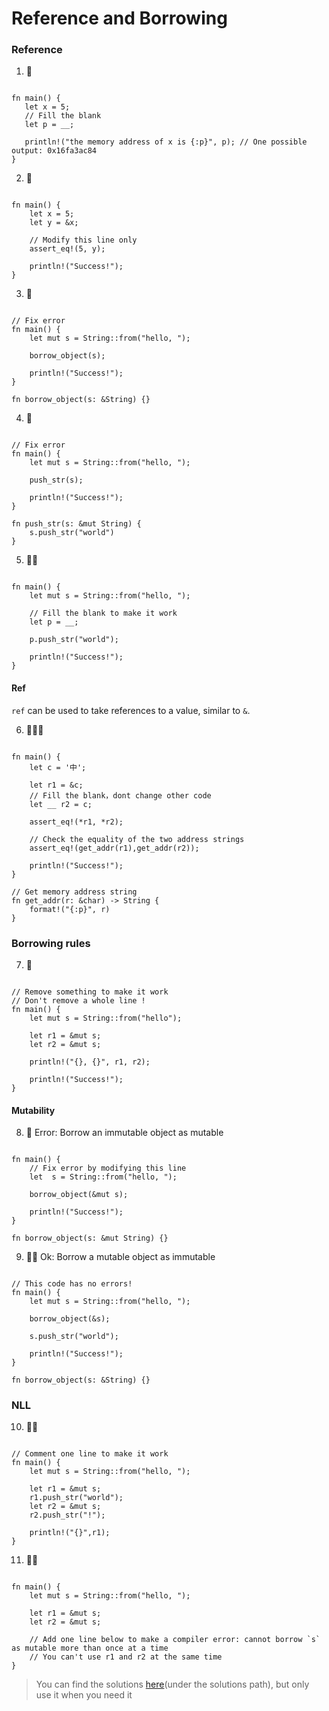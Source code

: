 # Reference and Borrowing

### Reference
1. 🌟
```rust,editable

fn main() {
   let x = 5;
   // Fill the blank
   let p = __;

   println!("the memory address of x is {:p}", p); // One possible output: 0x16fa3ac84
}
```

2. 🌟
```rust,editable

fn main() {
    let x = 5;
    let y = &x;

    // Modify this line only
    assert_eq!(5, y);

    println!("Success!");
}
```

3. 🌟
```rust,editable

// Fix error
fn main() {
    let mut s = String::from("hello, ");

    borrow_object(s);

    println!("Success!");
}

fn borrow_object(s: &String) {}
```

4. 🌟
```rust,editable

// Fix error
fn main() {
    let mut s = String::from("hello, ");

    push_str(s);

    println!("Success!");
}

fn push_str(s: &mut String) {
    s.push_str("world")
}
```

5. 🌟🌟
```rust,editable

fn main() {
    let mut s = String::from("hello, ");

    // Fill the blank to make it work
    let p = __;
    
    p.push_str("world");

    println!("Success!");
}
```

#### Ref
`ref` can be used to take references to a value, similar to `&`.

6. 🌟🌟🌟
```rust,editable

fn main() {
    let c = '中';

    let r1 = &c;
    // Fill the blank，dont change other code
    let __ r2 = c;

    assert_eq!(*r1, *r2);
    
    // Check the equality of the two address strings
    assert_eq!(get_addr(r1),get_addr(r2));

    println!("Success!");
}

// Get memory address string
fn get_addr(r: &char) -> String {
    format!("{:p}", r)
}
```

### Borrowing rules
7. 🌟
```rust,editable

// Remove something to make it work
// Don't remove a whole line !
fn main() {
    let mut s = String::from("hello");

    let r1 = &mut s;
    let r2 = &mut s;

    println!("{}, {}", r1, r2);

    println!("Success!");
}
```

#### Mutability
8. 🌟 Error: Borrow an immutable object as mutable
```rust,editable

fn main() {
    // Fix error by modifying this line
    let  s = String::from("hello, ");

    borrow_object(&mut s);

    println!("Success!");
}

fn borrow_object(s: &mut String) {}
```

9. 🌟🌟 Ok: Borrow a mutable object as immutable
```rust,editable

// This code has no errors!
fn main() {
    let mut s = String::from("hello, ");

    borrow_object(&s);
    
    s.push_str("world");

    println!("Success!");
}

fn borrow_object(s: &String) {}
```

### NLL
10. 🌟🌟
```rust,editable

// Comment one line to make it work
fn main() {
    let mut s = String::from("hello, ");

    let r1 = &mut s;
    r1.push_str("world");
    let r2 = &mut s;
    r2.push_str("!");
    
    println!("{}",r1);
}
```

11. 🌟🌟
```rust,editable

fn main() {
    let mut s = String::from("hello, ");

    let r1 = &mut s;
    let r2 = &mut s;

    // Add one line below to make a compiler error: cannot borrow `s` as mutable more than once at a time
    // You can't use r1 and r2 at the same time
}
```

> You can find the solutions [here](https://github.com/sunface/rust-by-practice)(under the solutions path), but only use it when you need it